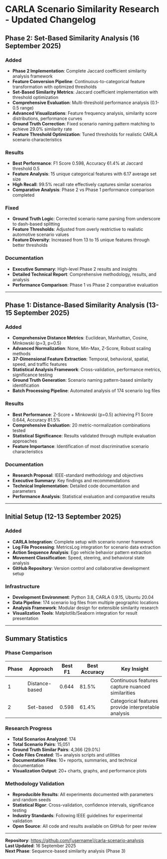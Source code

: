 # CARLA Scenario Similarity Research - Updated Changelog

## Phase 2: Set-Based Similarity Analysis (16 September 2025)

### Added
- **Phase 2 Implementation**: Complete Jaccard coefficient similarity analysis framework
- **Feature Conversion Pipeline**: Continuous-to-categorical feature transformation with optimized thresholds
- **Set-Based Similarity Metrics**: Jaccard coefficient implementation with threshold optimization
- **Comprehensive Evaluation**: Multi-threshold performance analysis (0.1-0.5 range)
- **Advanced Visualizations**: Feature frequency analysis, similarity score distributions, performance curves
- **Ground Truth Correction**: Fixed scenario naming pattern matching to achieve 29.0% similarity rate
- **Feature Threshold Optimization**: Tuned thresholds for realistic CARLA scenario characteristics

### Results
- **Best Performance**: F1 Score 0.598, Accuracy 61.4% at Jaccard threshold 0.5
- **Feature Analysis**: 15 unique categorical features with 6.17 average set size
- **High Recall**: 99.5% recall rate effectively captures similar scenarios
- **Comparative Analysis**: Phase 2 vs Phase 1 performance comparison completed

### Fixed
- **Ground Truth Logic**: Corrected scenario name parsing from underscore to dash-based splitting
- **Feature Thresholds**: Adjusted from overly restrictive to realistic automotive scenario values
- **Feature Diversity**: Increased from 13 to 15 unique features through better thresholds

### Documentation
- **Executive Summary**: High-level Phase 2 results and insights
- **Detailed Technical Report**: Comprehensive methodology, results, and analysis
- **Performance Comparison**: Phase 1 vs Phase 2 comparative evaluation

---

## Phase 1: Distance-Based Similarity Analysis (13-15 September 2025)

### Added
- **Comprehensive Distance Metrics**: Euclidean, Manhattan, Cosine, Minkowski (p=3, p=0.5)
- **Advanced Normalization**: None, Min-Max, Z-Score, Robust scaling methods
- **37-Dimensional Feature Extraction**: Temporal, behavioral, spatial, speed, and traffic features
- **Statistical Analysis Framework**: Cross-validation, performance metrics, significance testing
- **Ground Truth Generation**: Scenario naming pattern-based similarity identification
- **Batch Processing Pipeline**: Automated analysis of 174 scenario log files

### Results
- **Best Performance**: Z-Score + Minkowski (p=0.5) achieving F1 Score 0.644, Accuracy 81.5%
- **Comprehensive Evaluation**: 20 metric-normalization combinations tested
- **Statistical Significance**: Results validated through multiple evaluation approaches
- **Feature Importance**: Identification of most discriminative scenario characteristics

### Documentation
- **Research Proposal**: IEEE-standard methodology and objectives
- **Executive Summary**: Key findings and recommendations
- **Technical Implementation**: Detailed code documentation and parameters
- **Performance Analysis**: Statistical evaluation and comparative results

---

## Initial Setup (12-13 September 2025)

### Added
- **CARLA Integration**: Complete setup with scenario runner framework
- **Log File Processing**: MetricsLog integration for scenario data extraction
- **Action Sequence Analysis**: Ego vehicle behavior pattern extraction
- **Movement Classification**: Speed, steering, and behavioral state analysis
- **GitHub Repository**: Version control and collaborative development setup

### Infrastructure
- **Development Environment**: Python 3.8, CARLA 0.9.15, Ubuntu 20.04
- **Data Pipeline**: 174 scenario log files from multiple geographic locations
- **Analysis Framework**: Modular design for extensible similarity research
- **Visualization Tools**: Matplotlib/Seaborn integration for result presentation

---

## Summary Statistics

### Phase Comparison
| Phase | Approach | Best F1 | Best Accuracy | Key Insight |
|-------|----------|---------|---------------|-------------|
| 1 | Distance-based | 0.644 | 81.5% | Continuous features capture nuanced similarities |
| 2 | Set-based | 0.598 | 61.4% | Categorical features provide interpretable analysis |

### Research Progress
- **Total Scenarios Analyzed**: 174
- **Total Scenario Pairs**: 15,051  
- **Ground Truth Similar Pairs**: 4,366 (29.0%)
- **Code Files Created**: 15+ analysis scripts and utilities
- **Documentation Files**: 10+ reports, summaries, and technical documentation
- **Visualization Output**: 20+ charts, graphs, and performance plots

### Methodology Validation
- **Reproducible Results**: All experiments documented with parameters and random seeds
- **Statistical Rigor**: Cross-validation, confidence intervals, significance testing
- **Industry Standards**: Following IEEE guidelines for experimental validation
- **Open Source**: All code and results available on GitHub for peer review

---

**Repository**: https://github.com/[username]/carla-scenario-analysis  
**Last Updated**: 16 September 2025  
**Next Phase**: Sequence-based similarity analysis (Phase 3)

